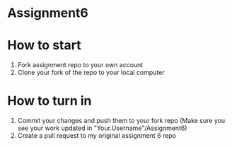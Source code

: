 # Assignment6

# How to start
  1. Fork assignment repo to your own account
  2. Clone your fork of the repo to your local computer
  
# How to turn in
  1. Commit your changes and push them to your fork repo (Make sure you see your work updated in "Your.Username"/Assignment6)
  2. Create a pull request to my original assignment 6 repo
